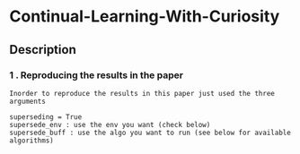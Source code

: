 # Continual-Learning-With-Curiosity

## Description

### 1 . Reproducing the results in the paper
    Inorder to reproduce the results in this paper just used the three arguments 
    
    superseding = True
    supersede_env : use the env you want (check below)
    supersede_buff : use the algo you want to run (see below for available algorithms)
